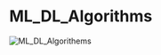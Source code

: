 # ML_DL_Algorithms
![ML_DL_Algorithems](https://whimsical.com/machine-learning-nisun-TMGfLTPMTQFKBghPEicuFV)
